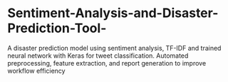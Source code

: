 # Sentiment-Analysis-and-Disaster-Prediction-Tool-
A disaster prediction model using sentiment analysis, TF-IDF and trained neural network with Keras for tweet classification. Automated preprocessing, feature extraction, and report generation to improve workflow efficiency
